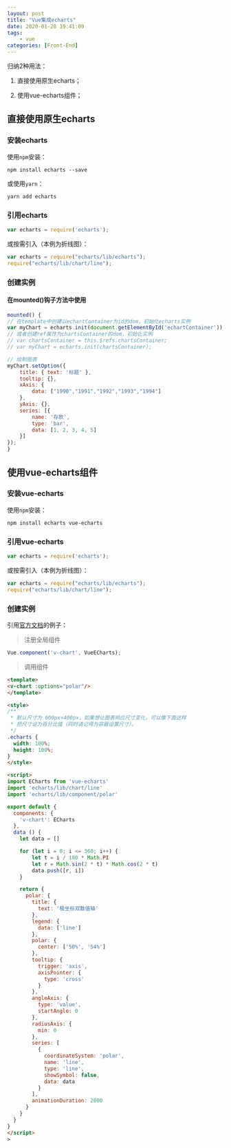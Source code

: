 ```yaml
---
layout: post
title: "Vue集成echarts"
date: 2020-01-28 19:41:09
tags:
    - vue
categories: [Front-End]
---
```


归纳2种用法：  

1. 直接使用原生echarts；

2. 使用vue-echarts组件；

<!-- More -->

## 直接使用原生echarts

### 安装echarts

使用`npm`安装：

```shell
npm install echarts --save
```

或使用`yarn`：

```shell
yarn add echarts
```

### 引用echarts

```JavaScript
var echarts = require('echarts');
```

或按需引入（本例为折线图）：

```JavaScript
var echarts = require("echarts/lib/echarts");
require("echarts/lib/chart/line");
```

### 创建实例

#### 在mounted()钩子方法中使用

```JavaScript
mounted() {
// 在template中创建以echartContainer为id的dom，初始化echarts实例
var myChart = echarts.init(document.getElementById('echartContainer'));
// 或者创建ref属性为chartsContainer的dom，初始化实例
// var chartsContainer = this.$refs.chartsContainer;
// var myChart = echarts.init(chartsContainer);

// 绘制图表
myChart.setOption({
    title: { text: '标题' },
    tooltip: {},
    xAxis: {
        data: ["1990","1991","1992","1993","1994"]
    },
    yAxis: {},
    series: [{
        name: '存款',
        type: 'bar',
        data: [1, 2, 3, 4, 5]
    }]
});
}
```

#### 

## 使用vue-echarts组件

### 安装vue-echarts

使用`npm`安装：

```shell
npm install echarts vue-echarts
```

### 引用vue-echarts

```JavaScript
var echarts = require('echarts');
```

或按需引入（本例为折线图）：

```JavaScript
var echarts = require("echarts/lib/echarts");
require("echarts/lib/chart/line");
```

### 创建实例

引用[官方文档](https://github.com/ecomfe/vue-echarts/blob/master/README.zh_CN.md#%E8%B0%83%E7%94%A8%E7%BB%84%E4%BB%B6)的例子：

>
>注册全局组件
>
```JavaScript
Vue.component('v-chart', VueECharts);
```
>
>调用组件
>
```html
<template>
<v-chart :options="polar"/>
</template>

<style>
/**
 * 默认尺寸为 600px×400px，如果想让图表响应尺寸变化，可以像下面这样
 * 把尺寸设为百分比值（同时请记得为容器设置尺寸）。
 */
.echarts {
  width: 100%;
  height: 100%;
}
</style>

<script>
import ECharts from 'vue-echarts'
import 'echarts/lib/chart/line'
import 'echarts/lib/component/polar'

export default {
  components: {
    'v-chart': ECharts
  },
  data () {
    let data = []

    for (let i = 0; i <= 360; i++) {
        let t = i / 180 * Math.PI
        let r = Math.sin(2 * t) * Math.cos(2 * t)
        data.push([r, i])
    }

    return {
      polar: {
        title: {
          text: '极坐标双数值轴'
        },
        legend: {
          data: ['line']
        },
        polar: {
          center: ['50%', '54%']
        },
        tooltip: {
          trigger: 'axis',
          axisPointer: {
            type: 'cross'
          }
        },
        angleAxis: {
          type: 'value',
          startAngle: 0
        },
        radiusAxis: {
          min: 0
        },
        series: [
          {
            coordinateSystem: 'polar',
            name: 'line',
            type: 'line',
            showSymbol: false,
            data: data
          }
        ],
        animationDuration: 2000
      }
    }
  }
}
</script>
>
```
